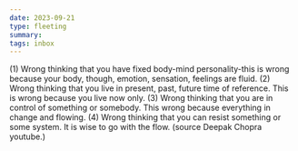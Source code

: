 ```yaml
---
date: 2023-09-21
type: fleeting
summary:
tags: inbox
---
```

(1) Wrong thinking that you have fixed body-mind personality-this is wrong because your body, though, emotion, sensation, feelings are fluid.
(2) Wrong thinking that you live in present, past, future time of reference. This is wrong because you live now only.
(3) Wrong thinking that you are in control of something or somebody. This wrong because everything in change and flowing.
(4) Wrong thinking that you can resist something or some system. It is wise to go with the flow. 
(source Deepak Chopra youtube.)